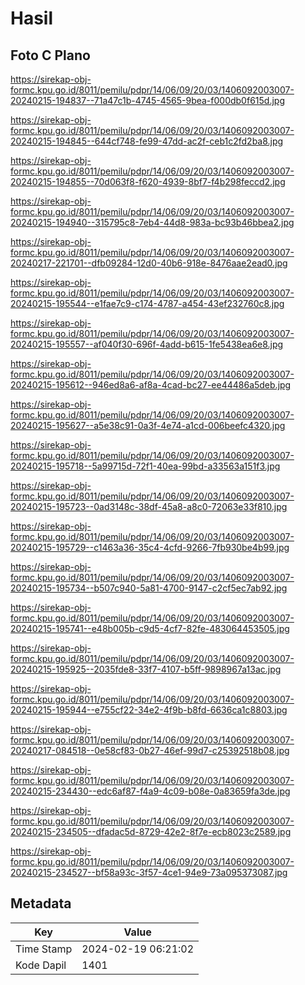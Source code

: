 # Hasil

## Foto C Plano

https://sirekap-obj-formc.kpu.go.id/8011/pemilu/pdpr/14/06/09/20/03/1406092003007-20240215-194837--71a47c1b-4745-4565-9bea-f000db0f615d.jpg

https://sirekap-obj-formc.kpu.go.id/8011/pemilu/pdpr/14/06/09/20/03/1406092003007-20240215-194845--644cf748-fe99-47dd-ac2f-ceb1c2fd2ba8.jpg

https://sirekap-obj-formc.kpu.go.id/8011/pemilu/pdpr/14/06/09/20/03/1406092003007-20240215-194855--70d063f8-f620-4939-8bf7-f4b298feccd2.jpg

https://sirekap-obj-formc.kpu.go.id/8011/pemilu/pdpr/14/06/09/20/03/1406092003007-20240215-194940--315795c8-7eb4-44d8-983a-bc93b46bbea2.jpg

https://sirekap-obj-formc.kpu.go.id/8011/pemilu/pdpr/14/06/09/20/03/1406092003007-20240217-221701--dfb09284-12d0-40b6-918e-8476aae2ead0.jpg

https://sirekap-obj-formc.kpu.go.id/8011/pemilu/pdpr/14/06/09/20/03/1406092003007-20240215-195544--e1fae7c9-c174-4787-a454-43ef232760c8.jpg

https://sirekap-obj-formc.kpu.go.id/8011/pemilu/pdpr/14/06/09/20/03/1406092003007-20240215-195557--af040f30-696f-4add-b615-1fe5438ea6e8.jpg

https://sirekap-obj-formc.kpu.go.id/8011/pemilu/pdpr/14/06/09/20/03/1406092003007-20240215-195612--946ed8a6-af8a-4cad-bc27-ee44486a5deb.jpg

https://sirekap-obj-formc.kpu.go.id/8011/pemilu/pdpr/14/06/09/20/03/1406092003007-20240215-195627--a5e38c91-0a3f-4e74-a1cd-006beefc4320.jpg

https://sirekap-obj-formc.kpu.go.id/8011/pemilu/pdpr/14/06/09/20/03/1406092003007-20240215-195718--5a99715d-72f1-40ea-99bd-a33563a151f3.jpg

https://sirekap-obj-formc.kpu.go.id/8011/pemilu/pdpr/14/06/09/20/03/1406092003007-20240215-195723--0ad3148c-38df-45a8-a8c0-72063e33f810.jpg

https://sirekap-obj-formc.kpu.go.id/8011/pemilu/pdpr/14/06/09/20/03/1406092003007-20240215-195729--c1463a36-35c4-4cfd-9266-7fb930be4b99.jpg

https://sirekap-obj-formc.kpu.go.id/8011/pemilu/pdpr/14/06/09/20/03/1406092003007-20240215-195734--b507c940-5a81-4700-9147-c2cf5ec7ab92.jpg

https://sirekap-obj-formc.kpu.go.id/8011/pemilu/pdpr/14/06/09/20/03/1406092003007-20240215-195741--e48b005b-c9d5-4cf7-82fe-483064453505.jpg

https://sirekap-obj-formc.kpu.go.id/8011/pemilu/pdpr/14/06/09/20/03/1406092003007-20240215-195925--2035fde8-33f7-4107-b5ff-9898967a13ac.jpg

https://sirekap-obj-formc.kpu.go.id/8011/pemilu/pdpr/14/06/09/20/03/1406092003007-20240215-195944--e755cf22-34e2-4f9b-b8fd-6636ca1c8803.jpg

https://sirekap-obj-formc.kpu.go.id/8011/pemilu/pdpr/14/06/09/20/03/1406092003007-20240217-084518--0e58cf83-0b27-46ef-99d7-c25392518b08.jpg

https://sirekap-obj-formc.kpu.go.id/8011/pemilu/pdpr/14/06/09/20/03/1406092003007-20240215-234430--edc6af87-f4a9-4c09-b08e-0a83659fa3de.jpg

https://sirekap-obj-formc.kpu.go.id/8011/pemilu/pdpr/14/06/09/20/03/1406092003007-20240215-234505--dfadac5d-8729-42e2-8f7e-ecb8023c2589.jpg

https://sirekap-obj-formc.kpu.go.id/8011/pemilu/pdpr/14/06/09/20/03/1406092003007-20240215-234527--bf58a93c-3f57-4ce1-94e9-73a095373087.jpg


## Metadata

| Key        | Value               |
| ---------- | ------------------- |
| Time Stamp | 2024-02-19 06:21:02 |
| Kode Dapil | 1401                |



